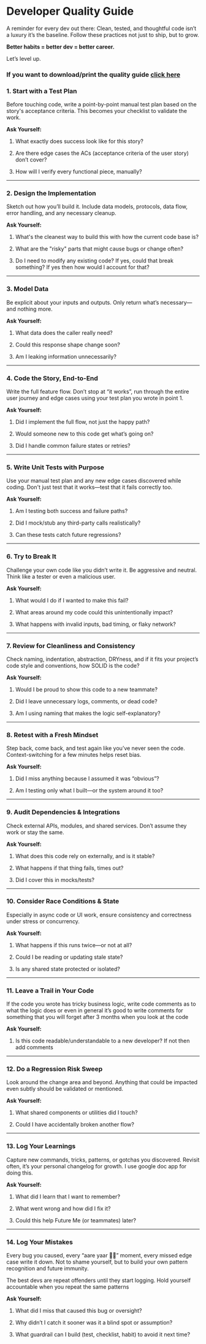 # Developer Quality Guide

A reminder for every dev out there: Clean, tested, and thoughtful code isn’t a luxury it’s the baseline. Follow these practices not just to ship, but to grow.

**Better habits = better dev = better career.**

Let’s level up.

### If you want to download/print the quality guide [click here](https://docs.google.com/document/d/1WF6FF_aZ7nbHeitiHgy2y8PVomyh2KCViY6cudhdFrg)

### 1. Start with a Test Plan

Before touching code, write a point-by-point manual test plan based on the story's acceptance criteria. This becomes your checklist to validate the work.

**Ask Yourself:**

1. What exactly does success look like for this story?

2. Are there edge cases the ACs (acceptance criteria of the user story) don’t cover?

3. How will I verify every functional piece, manually?

---

### 2. Design the Implementation

Sketch out how you’ll build it. Include data models, protocols, data flow, error handling, and any necessary cleanup.

**Ask Yourself:**

1. What's the cleanest way to build this with how the current code base is?

2. What are the "risky" parts that might cause bugs or change often?

3. Do I need to modify any existing code? If yes, could that break something? If yes then how would I account for that?

---

### 3. Model Data

Be explicit about your inputs and outputs. Only return what’s necessary—and nothing more.

**Ask Yourself:**

1. What data does the caller really need?

2. Could this response shape change soon?

3. Am I leaking information unnecessarily?

---

### 4. Code the Story, End-to-End

Write the full feature flow. Don’t stop at “it works”, run through the entire user journey and edge cases using your test plan you wrote in point 1.

**Ask Yourself:**

1. Did I implement the full flow, not just the happy path?

2. Would someone new to this code get what’s going on?

3. Did I handle common failure states or retries?

---

### 5. Write Unit Tests with Purpose

Use your manual test plan and any new edge cases discovered while coding. Don't just test that it works—test that it fails correctly too.

**Ask Yourself:**

1. Am I testing both success and failure paths?

2. Did I mock/stub any third-party calls realistically?

3. Can these tests catch future regressions?

---

### 6. Try to Break It

Challenge your own code like you didn’t write it. Be aggressive and neutral. Think like a tester or even a malicious user.

**Ask Yourself:**

1. What would I do if I wanted to make this fail?

2. What areas around my code could this unintentionally impact?

3. What happens with invalid inputs, bad timing, or flaky network?

---

### 7. Review for Cleanliness and Consistency

Check naming, indentation, abstraction, DRYness, and if it fits your project’s code style and conventions, how SOLID is the code?

**Ask Yourself:**

1. Would I be proud to show this code to a new teammate?

2. Did I leave unnecessary logs, comments, or dead code?

3. Am I using naming that makes the logic self-explanatory?

---

### 8. Retest with a Fresh Mindset

Step back, come back, and test again like you’ve never seen the code. Context-switching for a few minutes helps reset bias.

**Ask Yourself:**

1. Did I miss anything because I assumed it was “obvious”?

2. Am I testing only what I built—or the system around it too?

---

### 9. Audit Dependencies & Integrations

Check external APIs, modules, and shared services. Don’t assume they work or stay the same.

**Ask Yourself:**

1. What does this code rely on externally, and is it stable?

2. What happens if that thing fails, times out?

3. Did I cover this in mocks/tests?

---

### 10. Consider Race Conditions & State

Especially in async code or UI work, ensure consistency and correctness under stress or concurrency.

**Ask Yourself:**

1. What happens if this runs twice—or not at all?

2. Could I be reading or updating stale state?

3. Is any shared state protected or isolated?

---

### 11. Leave a Trail in Your Code

If the code you wrote has tricky business logic, write code comments as to what the logic does or even in general it’s good to write comments for something that you will forget after 3 months when you look at the code

**Ask Yourself:**

1. Is this code readable/understandable to a new developer? If not then add comments

---

### 12. Do a Regression Risk Sweep

Look around the change area and beyond. Anything that could be impacted even subtly should be validated or mentioned.

**Ask Yourself:**

1. What shared components or utilities did I touch?

2. Could I have accidentally broken another flow?

---

### 13. Log Your Learnings

Capture new commands, tricks, patterns, or gotchas you discovered. Revisit often, it’s your personal changelog for growth. I use google doc app for doing this.

**Ask Yourself:**

1. What did I learn that I want to remember?

2. What went wrong and how did I fix it?

3. Could this help Future Me (or teammates) later?

---

### 14. Log Your Mistakes

Every bug you caused, every “aare yaar 🤦‍♂️” moment, every missed edge case write it down. Not to shame yourself, but to build your own pattern recognition and future immunity.

The best devs are repeat offenders until they start logging. Hold yourself accountable when you repeat the same patterns

**Ask Yourself:**

1. What did I miss that caused this bug or oversight?

2. Why didn’t I catch it sooner was it a blind spot or assumption?

3. What guardrail can I build (test, checklist, habit) to avoid it next time?
